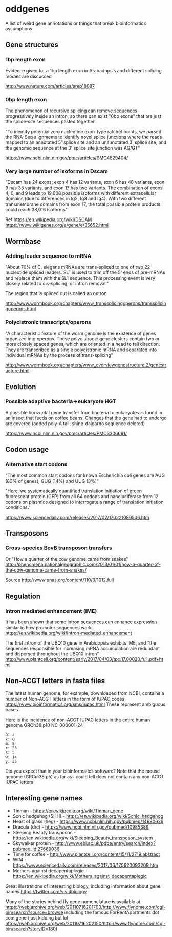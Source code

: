 # oddgenes

A list of weird gene annotations or things that break bioinformatics assumptions


## Gene structures

### 1bp length exon

Evidence given for a 1bp length exon in Arabadopsis and different splicing models are discussed

http://www.nature.com/articles/srep18087

### 0bp length exon

The phenomenon of recursive splicing can remove sequences progressively inside an intron, so there can exist "0bp exons" that are just the splice-site sequences pasted together.

"To identify potential zero nucleotide exon-type ratchet points, we parsed the RNA-Seq alignments to identify novel splice junctions where the reads mapped to an annotated 5' splice site and an unannotated 3' splice site, and the genomic sequence at the 3' splice site junction was AG/GT"

https://www.ncbi.nlm.nih.gov/pmc/articles/PMC4529404/

### Very large number of isoforms in Dscam

"Dscam has 24 exons; exon 4 has 12 variants, exon 6 has 48 variants, exon 9 has 33 variants, and exon 17 has two variants. The combination of exons 4, 6, and 9 leads to 19,008 possible isoforms with different extracellular domains (due to differences in Ig2, Ig3 and Ig4). With two different transmembrane domains from exon 17, the total possible protein products could reach 38,016 isoforms"

Ref https://en.wikipedia.org/wiki/DSCAM https://www.wikigenes.org/e/gene/e/35652.html


## Wormbase

### Adding leader sequence to mRNA

"About 70% of C. elegans mRNAs are trans-spliced to one of two 22 nucleotide spliced leaders. SL1 is used to trim off the 5' ends of pre-mRNAs and replace them with the SL1 sequence. This processing event is very closely related to cis-splicing, or intron removal."

The region that is spliced out is called an outron

http://www.wormbook.org/chapters/www_transsplicingoperons/transsplicingoperons.html

### Polycistronic transcripts/operons

"A characteristic feature of the worm genome is the existence of genes organized into operons. These polycistronic gene clusters contain two or more closely spaced genes, which are oriented in a head to tail direction. They are transcribed as a single polycistronic mRNA and separated into individual mRNAs by the process of trans-splicing"

http://www.wormbook.org/chapters/www_overviewgenestructure.2/genestructure.html

## Evolution

### Possible adaptive bacteria->eukaryote HGT

A possible horizontal gene transfer from bacteria to eukaryotes is found in an insect that feeds on coffee beans. Changes that the gene had to undergo are covered (added poly-A tail, shine-dalgarno sequence deleted)

https://www.ncbi.nlm.nih.gov/pmc/articles/PMC3306691/

## Codon usage

### Alternative start codons

"The most common start codons for known Escherichia coli genes are AUG (83% of genes), GUG (14%) and UUG (3%)"

"Here, we systematically quantified translation initiation of green fluorescent protein (GFP) from all 64 codons and nanoluciferase from 12 codons on plasmids designed to interrogate a range of translation initiation conditions."

https://www.sciencedaily.com/releases/2017/02/170221080506.htm


## Transposons

### Cross-species BovB transposon transfers

Or "How a quarter of the cow genome came from snakes" http://phenomena.nationalgeographic.com/2013/01/01/how-a-quarter-of-the-cow-genome-came-from-snakes/

Source http://www.pnas.org/content/110/3/1012.full


## Regulation

### Intron mediated enhancement (IME)

It has been shown that some intron sequences can enhance expression similar to how promoter sequences work https://en.wikipedia.org/wiki/Intron-mediated_enhancement

The first intron of the UBQ10 gene in Arabidopsis exhibits IME, and "the sequences responsible for increasing mRNA accumulation are redundant and dispersed throughout the UBQ10 intron" http://www.plantcell.org/content/early/2017/04/03/tpc.17.00020.full.pdf+html


## Non-ACGT letters in fasta files

The latest human genome, for example, downloaded from NCBI, contains a number of Non-ACGT letters in the form of IUPAC codes https://www.bioinformatics.org/sms/iupac.html These represent ambiguous bases.


Here is the incidence of non-ACGT IUPAC letters in the entire human genome GRCh38.p10 NC_000001-24

```
b: 2
k: 8
m: 8
r: 26
s: 5
w: 14
y: 35
```

Did you expect that in your bioinformatics software? Note that the mouse genome (GRCm38.p5) as far as I could tell does not contain any non-ACGT IUPAC letters


## Interesting gene names

* Tinman - https://en.wikipedia.org/wiki/Tinman_gene
* Sonic hedgehog (SHH) - https://en.wikipedia.org/wiki/Sonic_hedgehog
* Heart of glass (heg) - https://www.ncbi.nlm.nih.gov/pubmed/14680629
* Dracula (drc) - https://www.ncbi.nlm.nih.gov/pubmed/10985389
* Sleeping Beauty transposon - https://en.wikipedia.org/wiki/Sleeping_Beauty_transposon_system
* Skywalker protein - http://www.ebi.ac.uk/pdbe/entry/search/index?pubmed_id:27669036
* Time for coffee - http://www.plantcell.org/content/15/11/2719.abstract
* Wtf4 - https://www.sciencedaily.com/releases/2017/06/170620093209.htm
* Mothers against decapentaplegic - https://en.wikipedia.org/wiki/Mothers_against_decapentaplegic

Great illustrations of interesting biology, including information about gene names https://twitter.com/vividbiology

Many of the stories behind fly gene nomenclature is available at https://web.archive.org/web/20110716201703/http://www.flynome.com/cgi-bin/search?source=browse including the famous ForRentApartments dot com gene (just kidding but lol https://web.archive.org/web/20110716202150/http://www.flynome.com/cgi-bin/search?storyID=180)
